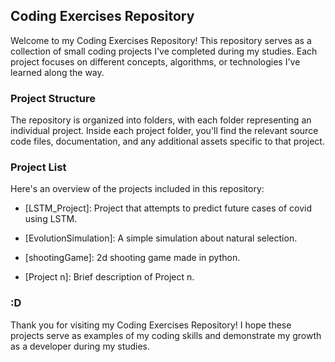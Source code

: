 ## Coding Exercises Repository

Welcome to my Coding Exercises Repository! This repository serves as a collection of small coding projects I've completed during my studies.
Each project focuses on different concepts, algorithms, or technologies I've learned along the way.

### Project Structure

The repository is organized into folders, with each folder representing an individual project.
Inside each project folder, you'll find the relevant source code files, documentation, and any additional assets specific to that project.

### Project List

Here's an overview of the projects included in this repository:

- [LSTM_Project]: Project that attempts to predict future cases of covid using LSTM.
- [EvolutionSimulation]: A simple simulation about natural selection.
- [shootingGame]: 2d shooting game made in python.

- [Project n]: Brief description of Project n.

### :D

Thank you for visiting my Coding Exercises Repository!
I hope these projects serve as examples of my coding skills and demonstrate my growth as a developer during my studies.

